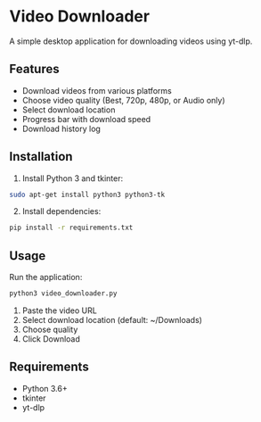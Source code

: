 # Video Downloader

A simple desktop application for downloading videos using yt-dlp.

## Features

- Download videos from various platforms
- Choose video quality (Best, 720p, 480p, or Audio only)
- Select download location
- Progress bar with download speed
- Download history log

## Installation

1. Install Python 3 and tkinter:
```bash
sudo apt-get install python3 python3-tk
```

2. Install dependencies:
```bash
pip install -r requirements.txt
```

## Usage

Run the application:
```bash
python3 video_downloader.py
```

1. Paste the video URL
2. Select download location (default: ~/Downloads)
3. Choose quality
4. Click Download

## Requirements

- Python 3.6+
- tkinter
- yt-dlp
